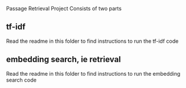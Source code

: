 Passage Retrieval Project Consists of two parts

## tf-idf
Read the readme in this folder to find instructions to run the tf-idf code
## embedding search, ie retrieval
Read the readme in this folder to find instructions to run the embedding search code